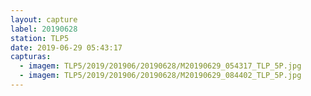 ```yaml
---
layout: capture
label: 20190628
station: TLP5
date: 2019-06-29 05:43:17
capturas:
  - imagem: TLP5/2019/201906/20190628/M20190629_054317_TLP_5P.jpg
  - imagem: TLP5/2019/201906/20190628/M20190629_084402_TLP_5P.jpg
---
```

